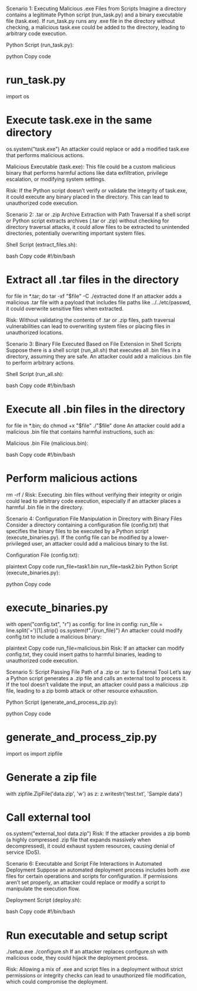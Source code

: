 Scenario 1: Executing Malicious .exe Files from Scripts
Imagine a directory contains a legitimate Python script (run_task.py) and a binary executable file (task.exe). If run_task.py runs any .exe file in the directory without checking, a malicious task.exe could be added to the directory, leading to arbitrary code execution.

Python Script (run_task.py):

python
Copy code
# run_task.py
import os

# Execute task.exe in the same directory
os.system("task.exe")
An attacker could replace or add a modified task.exe that performs malicious actions.

Malicious Executable (task.exe): This file could be a custom malicious binary that performs harmful actions like data exfiltration, privilege escalation, or modifying system settings.

Risk: If the Python script doesn’t verify or validate the integrity of task.exe, it could execute any binary placed in the directory. This can lead to unauthorized code execution.

Scenario 2: .tar or .zip Archive Extraction with Path Traversal
If a shell script or Python script extracts archives (.tar or .zip) without checking for directory traversal attacks, it could allow files to be extracted to unintended directories, potentially overwriting important system files.

Shell Script (extract_files.sh):

bash
Copy code
#!/bin/bash

# Extract all .tar files in the directory
for file in *.tar; do
    tar -xf "$file" -C ./extracted
done
If an attacker adds a malicious .tar file with a payload that includes file paths like ../../etc/passwd, it could overwrite sensitive files when extracted.

Risk: Without validating the contents of .tar or .zip files, path traversal vulnerabilities can lead to overwriting system files or placing files in unauthorized locations.

Scenario 3: Binary File Executed Based on File Extension in Shell Scripts
Suppose there is a shell script (run_all.sh) that executes all .bin files in a directory, assuming they are safe. An attacker could add a malicious .bin file to perform arbitrary actions.

Shell Script (run_all.sh):

bash
Copy code
#!/bin/bash

# Execute all .bin files in the directory
for file in *.bin; do
    chmod +x "$file"
    ./"$file"
done
An attacker could add a malicious .bin file that contains harmful instructions, such as:

Malicious .bin File (malicious.bin):

bash
Copy code
#!/bin/bash
# Perform malicious actions
rm -rf /
Risk: Executing .bin files without verifying their integrity or origin could lead to arbitrary code execution, especially if an attacker places a harmful .bin file in the directory.

Scenario 4: Configuration File Manipulation in Directory with Binary Files
Consider a directory containing a configuration file (config.txt) that specifies the binary files to be executed by a Python script (execute_binaries.py). If the config file can be modified by a lower-privileged user, an attacker could add a malicious binary to the list.

Configuration File (config.txt):

plaintext
Copy code
run_file=task1.bin
run_file=task2.bin
Python Script (execute_binaries.py):

python
Copy code
# execute_binaries.py
with open("config.txt", "r") as config:
    for line in config:
        run_file = line.split('=')[1].strip()
        os.system(f"./{run_file}")
An attacker could modify config.txt to include a malicious binary:

plaintext
Copy code
run_file=malicious.bin
Risk: If an attacker can modify config.txt, they could insert paths to harmful binaries, leading to unauthorized code execution.

Scenario 5: Script Passing File Path of a .zip or .tar to External Tool
Let’s say a Python script generates a .zip file and calls an external tool to process it. If the tool doesn’t validate the input, an attacker could pass a malicious .zip file, leading to a zip bomb attack or other resource exhaustion.

Python Script (generate_and_process_zip.py):

python
Copy code
# generate_and_process_zip.py
import os
import zipfile

# Generate a zip file
with zipfile.ZipFile('data.zip', 'w') as z:
    z.writestr('test.txt', 'Sample data')

# Call external tool
os.system("external_tool data.zip")
Risk: If the attacker provides a zip bomb (a highly compressed .zip file that expands massively when decompressed), it could exhaust system resources, causing denial of service (DoS).

Scenario 6: Executable and Script File Interactions in Automated Deployment
Suppose an automated deployment process includes both .exe files for certain operations and scripts for configuration. If permissions aren’t set properly, an attacker could replace or modify a script to manipulate the execution flow.

Deployment Script (deploy.sh):

bash
Copy code
#!/bin/bash

# Run executable and setup script
./setup.exe
./configure.sh
If an attacker replaces configure.sh with malicious code, they could hijack the deployment process.

Risk: Allowing a mix of .exe and script files in a deployment without strict permissions or integrity checks can lead to unauthorized file modification, which could compromise the deployment.
